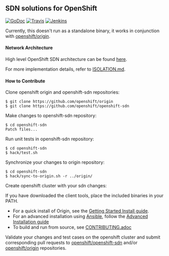 ## SDN solutions for OpenShift

[![GoDoc](https://godoc.org/github.com/openshift/origin?status.png)](https://godoc.org/github.com/openshift/origin)
[![Travis](https://travis-ci.org/openshift/origin.svg?branch=master)](https://travis-ci.org/openshift/origin)
[![Jenkins](https://ci.openshift.redhat.com/jenkins/buildStatus/icon?job=devenv_ami)](https://ci.openshift.redhat.com/jenkins/job/devenv_ami/)

Currently, this doesn't run as a standalone binary, it works in conjunction with [openshift/origin](https://github.com/openshift/origin).

#### Network Architecture
High level OpenShift SDN architecture can be found [here](https://docs.openshift.org/latest/architecture/additional_concepts/sdn.html).

For more implementation details, refer to [ISOLATION.md](https://github.com/openshift/openshift-sdn/blob/master/ISOLATION.md).

#### How to Contribute
Clone openshift origin and openshift-sdn repositories:
	
	$ git clone https://github.com/openshift/origin
	$ git clone https://github.com/openshift/openshift-sdn

Make changes to openshift-sdn repository:
	
	$ cd openshift-sdn
	Patch files...
        
Run unit tests in openshift-sdn repository:

	$ cd openshift-sdn
	$ hack/test.sh

Synchronize your changes to origin repository:

	$ cd openshift-sdn
	$ hack/sync-to-origin.sh -r ../origin/

Create openshift cluster with your sdn changes:

If you have downloaded the client tools, place the included binaries in your PATH.

* For a quick install of Origin, see the [Getting Started Install guide](https://docs.openshift.org/latest/getting_started/administrators.html).
* For an advanced installation using [Ansible](https://github.com/openshift/openshift-ansible), follow the [Advanced Installation guide](https://docs.openshift.org/latest/install_config/install/advanced_install.html)
* To build and run from source, see [CONTRIBUTING.adoc](CONTRIBUTING.adoc)

Validate your changes and test cases on the openshift cluster and submit corresponding pull requests to [openshift/openshift-sdn](https://github.com/openshift/openshift-sdn) and/or [openshift/origin](https://github.com/openshift/origin) repositories.
